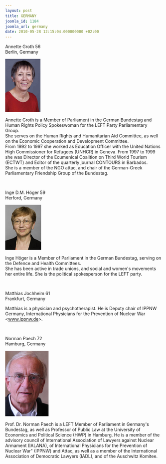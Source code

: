```yaml
---
layout: post
title: GERMANY
joomla_id: 1184
joomla_url: germany
date: 2010-05-28 12:15:04.000000000 +02:00
---
```

<p>Annette Groth 56<br />Berlin, Germany</p>
<p><img alt="Annette_Groth" src="images/stories/passenger/Annette_Groth.jpg" height="169" width="113" /></p>
<p>Annette Groth is a Member of Parliament in the German Bundestag and Human Rights Policy Spokeswoman for the LEFT Party Parliamentary Group. <br />She serves on the Human Rights and Humanitarian Aid Committee, as well on the Economic Cooperation and Development Committee. <br />From 1992 to 1997 she worked as Education Officer with the United Nations High Commissioner for Refugees (UNHCR) in Geneva. From 1997 to 1999 she was Director of the Ecumenical Coalition on Third World Tourism (ECTWT) and Editor of the quarterly journal CONTOURS in Barbados. <br />She is a member of the NGO attac, and chair of the German-Greek Parliamentary Friendship Group of the Bundestag.</p>
<p> </p>
<p>Inge D.M. Höger 59<br />Herford, Germany</p>
<p><img alt="Inge_Hger" src="images/stories/passenger/Inge_Hger.jpg" height="144" width="115" /></p>
<p>Inge Höger is a Member of Parliament in the German Bundestag, serving on the Defence and Health Committees. <br />She has been active in trade unions, and social and women's movements her entire life. She is the political spokesperson for the LEFT party.</p>
<p> </p>
<p>Matthias Jochheim 61<br />Frankfurt, Germany</p>
<p>Matthias is a physician and psychotherapist. He is Deputy chair of IPPNW Germany, International Physicians for the Prevention of Nuclear War <<a href="http://www.ippnw.de">www.ippnw.de</a>>.</p>
<p> </p>
<p>Norman Paech 72<br />Hamburg, Germany</p>
<p><img alt="Norman_Paech" src="images/stories/passenger/Norman_Paech.jpg" height="209" width="139" /></p>
<p>Prof. Dr. Norman Paech is a LEFT Member of Parliament in Germany's Bundestag, as well as Professor of Public Law at the University of Economics and Political Science (HWP) in Hamburg. He is a member of the advisory council of International Association of Lawyers against Nuclear Armament (IALANA), of International Physicians for the Prevention of Nuclear War" (IPPNW) and Attac, as well as a member of the International Association of Democratic Lawyers (IADL), and of the Auschwitz Komitee.</p>
<p> </p>
<p> </p>
<p> </p>
